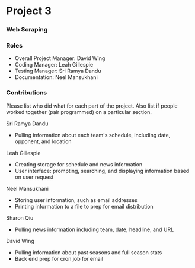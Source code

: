 # Project 3
### Web Scraping

### Roles
* Overall Project Manager: David Wing
* Coding Manager: Leah Gillespie
* Testing Manager: Sri Ramya Dandu
* Documentation: Neel Mansukhani

### Contributions
Please list who did what for each part of the project.
Also list if people worked together (pair programmed) on a particular section.

Sri Ramya Dandu
* Pulling information about each team's schedule, including date, opponent, and location

Leah Gillespie
* Creating storage for schedule and news information
* User interface: prompting, searching, and displaying information based on user request

Neel Mansukhani
* Storing user information, such as email addresses
* Printing information to a file to prep for email distribution

Sharon Qiu
* Pulling news information including team, date, headline, and URL

David Wing
* Pulling information about past seasons and full season stats
* Back end prep for cron job for email